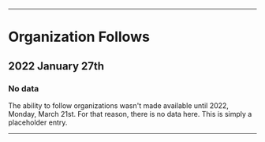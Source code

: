 
***

# Organization Follows

## 2022 January 27th

### No data

The ability to follow organizations wasn't made available until 2022, Monday, March 21st. For that reason, there is no data here. This is simply a placeholder entry.

***
